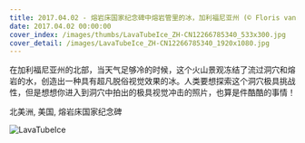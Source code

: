 ```yaml
---
title: 2017.04.02 - 熔岩床国家纪念碑中熔岩管里的冰，加利福尼亚州 (© Floris van Breugel/Minden Pictures)
date: 2017.04.02 00:00:00
cover_index: /images/thumbs/LavaTubeIce_ZH-CN12266785340_533x300.jpg
cover_detail: /images/LavaTubeIce_ZH-CN12266785340_1920x1080.jpg
---
```


在加利福尼亚州的北部，当天气足够冷的时候，这个火山景观冻结了流过洞穴和熔岩的水，创造出一种具有超凡脱俗视觉效果的冰。人类要想探索这个洞穴极具挑战性，但是想想你进入到洞穴中拍出的极具视觉冲击的照片，也算是件酷酷的事情！

北美洲, 美国, 熔岩床国家纪念碑

![LavaTubeIce](/images/LavaTubeIce_ZH-CN12266785340_1920x1080.jpg)
